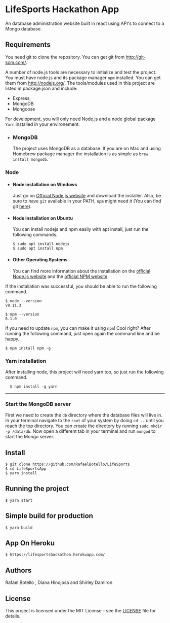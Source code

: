 # LifeSports Hackathon App

An database administration website built in react using API's to connect to a Mongo database.

## Requirements

You need git to clone the repository. You can get git from http://git-scm.com/.

A number of node.js tools are necessary to initialize and test the project. You must have node.js and its package manager `npm` installed. You can get them from http://nodejs.org/. The tools/modules used in this project are listed in package.json and include: 
* Express, 
* MongoDB
* Mongoose

For development, you will only need Node.js and a node global package `Yarn` installed in your environement.

- ### MongoDB
  The project uses MongoDB as a database. If you are on Mac and using Homebrew package manager the installation is as simple as `brew install mongodb`.

### Node

- #### Node installation on Windows

  Just go on [Official Node.js website](https://nodejs.org/) and download the installer.
  Also, be sure to have `git` available in your PATH, `npm` might need it (You can find git [here](https://git-scm.com/)).

- #### Node installation on Ubuntu

  You can install nodejs and npm easily with apt install, just run the following commands.

      $ sudo apt install nodejs
      $ sudo apt install npm

- #### Other Operating Systems
  You can find more information about the installation on the [official Node.js website](https://nodejs.org/) and the [official NPM website](https://npmjs.org/).

If the installation was successful, you should be able to run the following command.

    $ node --version
    v8.11.3

    $ npm --version
    6.1.0

If you need to update `npm`, you can make it using `npm`! Cool right? After running the following command, just open again the command line and be happy.

    $ npm install npm -g

###

### Yarn installation

After installing node, this project will need yarn too, so just run the following command.

      $ npm install -g yarn

---

### Start the MongoDB server

First we need to create the `db` directory where the database files will live in. In your terminal navigate to the `root` of your system by doing `cd ..` until you reach the top directory. You can create the directory by running `sudo mkdir -p /data/db`. Now open a different tab in your terminal and run `mongod` to start the Mongo server.

## Install

    $ git clone https://github.com/RafaelBotello/LifeSports
    $ cd LifeSportsApp
    $ yarn install

## Running the project

    $ yarn start

## Simple build for production

    $ yarn build
    
## App On Heroku

    $ https://lifesportshackathon.herokuapp.com/

## Authors

Rafael Botello , Diana Hinojosa and Shirley Damiron

## License

This project is licensed under the MIT License - see the [LICENSE](LICENSE) file for details.
